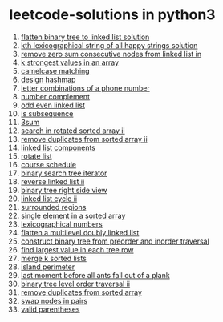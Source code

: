 # leetcode-solutions in python3

1. [flatten binary tree to linked list solution](https://leetcode.com/problems/flatten-binary-tree-to-linked-list/discuss/681774/python3-solution-using-postorder-traversal-o1-space-complexity)
2. [kth lexicographical string of all happy strings solution](https://leetcode.com/problems/the-k-th-lexicographical-string-of-all-happy-strings-of-length-n/discuss/676440/python3-on-solution-using-math-with-clear-explanation)
3. [remove zero sum consecutive nodes from linked list in](https://leetcode.com/problems/remove-zero-sum-consecutive-nodes-from-linked-list/discuss/675308/python3-simple-solution)
4. [k strongest values in an array](https://leetcode.com/problems/the-k-strongest-values-in-an-array/discuss/674710/python3-solution-beats-100-of-submissions)
5. [camelcase matching](https://leetcode.com/problems/camelcase-matching/discuss/673354/simple-solution-in-python3-olenquerieslenpattern)
6. [design hashmap](https://leetcode.com/problems/design-hashmap/discuss/452263/python3-simple-solution-put-o1-get-o1-remove-o1)
7. [letter combinations of a phone number](https://leetcode.com/problems/letter-combinations-of-a-phone-number/discuss/466119/python3-solution-using-backtracking)
8. [number complement](https://leetcode.com/problems/number-complement/discuss/450983/python3) </br>
9. [odd even linked list](https://leetcode.com/problems/odd-even-linked-list/discuss/670962/python3-simple-solution-in-on) </br>
10. [is subsequence](https://leetcode.com/problems/is-subsequence/discuss/450936/python3-on) </br>
11. [3sum](https://leetcode.com/problems/3sum/discuss/509304/Python3-0(n2)-solution) </br>
12. [search in rotated sorted array ii](https://leetcode.com/problems/search-in-rotated-sorted-array-ii/discuss/509530/Python3-Solution-O(n)-in-worst-case) </br>
13. [remove duplicates from sorted array ii](https://leetcode.com/problems/remove-duplicates-from-sorted-array-ii/discuss/509355/python3-on-time-on-space) </br>
14. [linked list components](https://leetcode.com/problems/linked-list-components/discuss/672843/python3-simple-and-straightforward-on-soluiton) </br>
15. [rotate list](https://leetcode.com/problems/rotate-list/discuss/509348/python3-on-time) </br>
16. [course schedule](https://leetcode.com/problems/course-schedule/discuss/528682/Python3-solution-using-DFS-to-check-for-the-cycle-in-the-graph) </br>
17. [binary search tree iterator](https://leetcode.com/problems/binary-search-tree-iterator/discuss/512926/python3-solution-using-queue) </br>
18. [reverse linked list ii](https://leetcode.com/problems/reverse-linked-list-ii/discuss/509552/python3-solution-in-single-pass-and-o1-space) </br>
19. [binary tree right side view](https://leetcode.com/problems/binary-tree-right-side-view/discuss/512934/python3-solution) </br>
20. [linked list cycle ii](https://leetcode.com/problems/linked-list-cycle-ii/discuss/488739/Python3-two-pointer-approach) </br>
21. [surrounded regions](https://leetcodex.xyz/problems/surrounded-regions/discuss/526539/Python3-dfs-solution) </br>
22. [single element in a sorted array](https://leetcodex.xyz/problems/single-element-in-a-sorted-array/discuss/509638/Python3-using-xor) </br>
23. [lexicographical numbers](https://leetcode.com/problems/lexicographical-numbers/discuss/688372/Python3-solution-using-DFS)
24. [flatten a multilevel doubly linked list](https://leetcode.com/problems/flatten-a-multilevel-doubly-linked-list/discuss/695233/Python3-solution-using-recursion)
25. [construct binary tree from preorder and inorder traversal](https://leetcode.com/problems/construct-binary-tree-from-preorder-and-inorder-traversal/discuss/488780/Python3-recursive-approach)
26. [find largest value in each tree row](https://leetcode.com/problems/find-largest-value-in-each-tree-row/discuss/695348/Python3-preorder-traversal-solution)
27. [merge k sorted lists](https://leetcode.com/problems/merge-k-sorted-lists/discuss/703614/Python3-solution-using-heapq)
28. [island perimeter](https://leetcode.com/problems/island-perimeter/discuss/724078/Python3-solution-using-DFS)
29. [last moment before all ants fall out of a plank](https://leetcode.com/problems/last-moment-before-all-ants-fall-out-of-a-plank/discuss/724084/Python3-O(n)-simple-solution)
30. [binary tree level order traversal ii](https://leetcode.com/problems/binary-tree-level-order-traversal-ii/discuss/724091/Python3-solution-using-BFS)
31. [remove duplicates from sorted array](https://leetcode.com/problems/remove-duplicates-from-sorted-array/discuss/724098/Python3-O(n)time-and-O(1)space)
32. [swap nodes in pairs](https://leetcode.com/problems/swap-nodes-in-pairs/discuss/724100/Python3-O(n)-solution)
33. [valid parentheses](https://leetcode.com/problems/valid-parentheses/discuss/724103/Python3-solution-using-stack)
